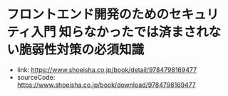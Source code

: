 
# フロントエンド開発のためのセキュリティ入門 知らなかったでは済まされない脆弱性対策の必須知識
- link: https://www.shoeisha.co.jp/book/detail/9784798169477
- sourceCode: https://www.shoeisha.co.jp/book/download/9784798169477